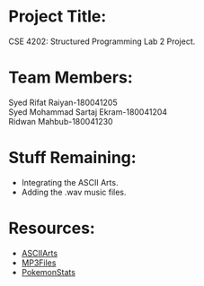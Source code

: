# Project Title:
CSE 4202: Structured Programming Lab 2 Project.
# Team Members:
Syed Rifat Raiyan-180041205\
Syed Mohammad Sartaj Ekram-180041204\
Ridwan Mahbub-180041230
# Stuff Remaining:
* Integrating the ASCII Arts.
* Adding the .wav music files.

# Resources:
* [ASCIIArts](http://www.fiikus.net/?pokedex)
* [MP3Files](https://downloads.khinsider.com/game-soundtracks/album/pokemon-gameboy-sound-collection)
*  [PokemonStats](https://pokemondb.net)

